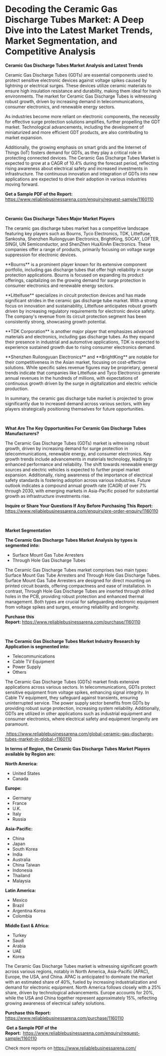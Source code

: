 <p><h1>Decoding the Ceramic Gas Discharge Tubes Market: A Deep Dive into the Latest Market Trends, Market Segmentation, and Competitive Analysis</h1></p><p><strong>Ceramic Gas Discharge Tubes Market Analysis and Latest Trends</strong></p>
<p><p>Ceramic Gas Discharge Tubes (GDTs) are essential components used to protect sensitive electronic devices against voltage spikes caused by lightning or electrical surges. These devices utilize ceramic materials to ensure high insulation resistance and durability, making them ideal for harsh environments. The market for Ceramic Gas Discharge Tubes is witnessing robust growth, driven by increasing demand in telecommunications, consumer electronics, and renewable energy sectors. </p><p>As industries become more reliant on electronic components, the necessity for effective surge protection solutions amplifies, further propelling the GDT market. Technological advancements, including the development of miniaturized and more efficient GDT products, are also contributing to market expansion. </p><p>Additionally, the growing emphasis on smart grids and the Internet of Things (IoT) fosters demand for GDTs, as they play a critical role in protecting connected devices. The Ceramic Gas Discharge Tubes Market is expected to grow at a CAGR of 10.4% during the forecast period, reflecting rising awareness about electrical safety and increased investments in infrastructure. The continuous innovation and integration of GDTs into new applications are expected to drive their adoption in various industries moving forward.</p></p>
<p><strong>Get a Sample PDF of the Report:&nbsp;</strong> <a href="https://www.reliablebusinessarena.com/enquiry/request-sample/1160110?utm_campaign=3222&utm_medium=2&utm_source=Github&utm_content=ia&utm_term=22032025&utm_id=ceramic-gas-discharge-tubes">https://www.reliablebusinessarena.com/enquiry/request-sample/1160110</a></p>
<p>&nbsp;</p>
<p><strong>Ceramic Gas Discharge Tubes Major Market Players</strong></p>
<p><p>The ceramic gas discharge tubes market has a competitive landscape featuring key players such as Bourns, Tyco Electronics, TDK, Littelfuse, Sankosha, Shenzhen Ruilongyuan Electronics, BrightKing, SOCAY, LOFTER, SINGI, UN Semiconductor, and ShenZhen HuaXinAn Electronics. These companies offer a range of products, primarily focusing on voltage surge suppression for electronic devices.</p><p>**Bourns** is a prominent player known for its extensive component portfolio, including gas discharge tubes that offer high reliability in surge protection applications. Bourns is focused on expanding its product offerings, capitalizing on the growing demand for surge protection in consumer electronics and renewable energy sectors.</p><p>**Littelfuse** specializes in circuit protection devices and has made significant strides in the ceramic gas discharge tube market. With a strong focus on innovation and sustainability, Littelfuse anticipates robust growth driven by increasing regulatory requirements for electronic device safety. The company's revenue from its circuit protection segment has been consistently strong, showcasing growth potential.</p><p>**TDK Corporation** is another major player that emphasizes advanced materials and electronics, including gas discharge tubes. As they expand their presence in industrial and automotive applications, TDK is expected to experience sustained growth due to rising consumer electronics demand.</p><p>**Shenzhen Ruilongyuan Electronics** and **BrightKing** are notable for their competitiveness in the Asian market, focusing on cost-effective solutions. While specific sales revenue figures may be proprietary, general trends indicate that companies like Littelfuse and Tyco Electronics generate annual revenues in the hundreds of millions, with expectations of continuous growth driven by the surge in digitalization and electric vehicle production.</p><p>In summary, the ceramic gas discharge tube market is projected to grow significantly due to increased demand across various sectors, with key players strategically positioning themselves for future opportunities.</p></p>
<p>&nbsp;</p>
<p><strong>What Are The Key Opportunities For Ceramic Gas Discharge Tubes Manufacturers?</strong></p>
<p><p>The Ceramic Gas Discharge Tubes (GDTs) market is witnessing robust growth, driven by increasing demand for surge protection in telecommunications, renewable energy, and consumer electronics. Key growth trends include advancements in materials technology, leading to enhanced performance and reliability. The shift towards renewable energy sources and electric vehicles is expected to further propel market expansion. Additionally, rising awareness of the importance of electrical safety standards is fostering adoption across various industries. Future outlook indicates a compound annual growth rate (CAGR) of over 7% through 2030, with emerging markets in Asia-Pacific poised for substantial growth as infrastructure investments rise.</p></p>
<p><strong>Inquire or Share Your Questions If Any Before Purchasing This Report:</strong> <a href="https://www.reliablebusinessarena.com/enquiry/pre-order-enquiry/1160110?utm_campaign=3222&utm_medium=2&utm_source=Github&utm_content=ia&utm_term=22032025&utm_id=ceramic-gas-discharge-tubes">https://www.reliablebusinessarena.com/enquiry/pre-order-enquiry/1160110</a></p>
<p>&nbsp;</p>
<p><strong>Market Segmentation</strong></p>
<p><strong>The Ceramic Gas Discharge Tubes Market Analysis by types is segmented into:</strong></p>
<p><ul><li>Surface Mount Gas Tube Arresters</li><li>Through Hole Gas Discharge Tubes</li></ul></p>
<p><p>The Ceramic Gas Discharge Tubes market comprises two main types: Surface Mount Gas Tube Arresters and Through Hole Gas Discharge Tubes. Surface Mount Gas Tube Arresters are designed for direct mounting on printed circuit boards, offering compactness and ease of installation. In contrast, Through Hole Gas Discharge Tubes are inserted through drilled holes in the PCB, providing robust protection and enhanced thermal management. Both types are crucial for safeguarding electronic equipment from voltage spikes and surges, ensuring reliability and longevity.</p></p>
<p><strong>Purchase this Report:&nbsp;</strong><a href="https://www.reliablebusinessarena.com/purchase/1160110?utm_campaign=3222&utm_medium=2&utm_source=Github&utm_content=ia&utm_term=22032025&utm_id=ceramic-gas-discharge-tubes">https://www.reliablebusinessarena.com/purchase/1160110</a></p>
<p>&nbsp;</p>
<p><strong>The Ceramic Gas Discharge Tubes Market Industry Research by Application is segmented into:</strong></p>
<p><ul><li>Telecommunications</li><li>Cable TV Equipment</li><li>Power Supply</li><li>Others</li></ul></p>
<p><p>The Ceramic Gas Discharge Tubes (GDTs) market finds extensive applications across various sectors. In telecommunications, GDTs protect sensitive equipment from voltage spikes, enhancing signal integrity. In Cable TV equipment, they safeguard against transients, ensuring uninterrupted service. The power supply sector benefits from GDTs by providing robust surge protection, increasing system reliability. Additionally, GDTs are utilized in other applications such as industrial equipment and consumer electronics, where electrical safety and equipment longevity are paramount.</p></p>
<p><a href="https://www.reliablebusinessarena.com/global-ceramic-gas-discharge-tubes-market-in-global-r1160110?utm_campaign=3222&utm_medium=2&utm_source=Github&utm_content=ia&utm_term=22032025&utm_id=ceramic-gas-discharge-tubes">&nbsp;https://www.reliablebusinessarena.com/global-ceramic-gas-discharge-tubes-market-in-global-r1160110</a></p>
<p><strong>In terms of Region, the Ceramic Gas Discharge Tubes Market Players available by Region are:</strong></p>
<p>
    <p> <strong> North America: </strong>
        <ul>
            <li>United States</li>
            <li>Canada</li>
        </ul>
        </p> 
    <p> <strong> Europe: </strong>
        <ul>
            <li>Germany</li>
            <li>France</li>
            <li>U.K.</li>
            <li>Italy</li>
            <li>Russia</li>
        </ul>
        </p> 
    <p> <strong> Asia-Pacific: </strong>
        <ul>
            <li>China</li>
            <li>Japan</li>
            <li>South Korea</li>
            <li>India</li>
            <li>Australia</li>
            <li>China Taiwan</li>
            <li>Indonesia</li>
            <li>Thailand</li>
            <li>Malaysia</li>
        </ul>
        </p> 
    <p> <strong> Latin America: </strong>
        <ul>
            <li>Mexico</li>
            <li>Brazil</li>
            <li>Argentina Korea</li>
            <li>Colombia</li>
        </ul>
        </p> 
    <p> <strong> Middle East & Africa: </strong>
        <ul>
            <li>Turkey</li>
            <li>Saudi</li>
            <li>Arabia</li>
            <li>UAE</li>
            <li>Korea</li>
        </ul>
    </p>
    </p>
<p><p>The Ceramic Gas Discharge Tubes market is witnessing significant growth across various regions, notably in North America, Asia-Pacific (APAC), Europe, the USA, and China. APAC is anticipated to dominate the market with an estimated share of 40%, fueled by increasing industrialization and demand for electronic equipment. North America follows closely with a 25% share, driven by technological advancements. Europe accounts for 20%, while the USA and China together represent approximately 15%, reflecting growing awareness of electrical safety solutions.</p></p>
<p><strong>Purchase this Report: </strong><a href="https://www.reliablebusinessarena.com/purchase/1160110?utm_campaign=3222&utm_medium=2&utm_source=Github&utm_content=ia&utm_term=22032025&utm_id=ceramic-gas-discharge-tubes">https://www.reliablebusinessarena.com/purchase/1160110</a></p>
<p>&nbsp;<strong>Get a Sample PDF of the Report:&nbsp;&nbsp;</strong><a href="https://www.reliablebusinessarena.com/enquiry/request-sample/1160110?utm_campaign=3222&utm_medium=2&utm_source=Github&utm_content=ia&utm_term=22032025&utm_id=ceramic-gas-discharge-tubes">https://www.reliablebusinessarena.com/enquiry/request-sample/1160110</a></p>
<p><strong></strong></p>
<p>Check more reports on <a href="https://www.reliablebusinessarena.com/?utm_campaign=3222&utm_medium=2&utm_source=Github&utm_content=ia&utm_term=22032025&utm_id=ceramic-gas-discharge-tubes">https://www.reliablebusinessarena.com/</a></p>
